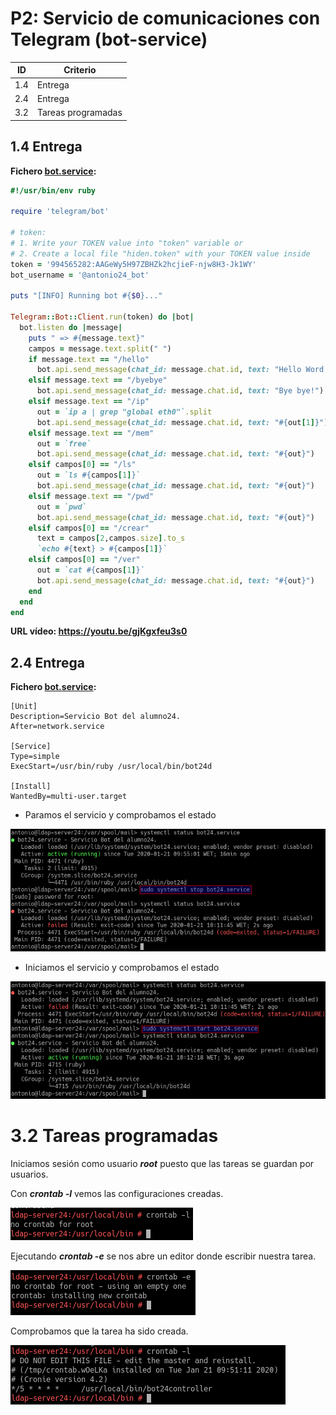 # P2: Servicio de comunicaciones con Telegram (bot-service)

| ID  | Criterio |
| --- | -------- |
| 1.4 | Entrega  |
| 2.4 | Entrega  |
| 3.2 | Tareas programadas |

## 1.4 Entrega

**Fichero [bot.service](files/bot24d):**

```ruby
#!/usr/bin/env ruby

require 'telegram/bot'

# token:
# 1. Write your TOKEN value into "token" variable or
# 2. Create a local file "hiden.token" with your TOKEN value inside
token = '994565282:AAGeWy5H97ZBHZk2hcjieF-njw8H3-Jk1WY'
bot_username = '@antonio24_bot'

puts "[INFO] Running bot #{$0}..."

Telegram::Bot::Client.run(token) do |bot|
  bot.listen do |message|
    puts " => #{message.text}"
    campos = message.text.split(" ")
    if message.text == "/hello"
      bot.api.send_message(chat_id: message.chat.id, text: "Hello Word!")
    elsif message.text == "/byebye"
      bot.api.send_message(chat_id: message.chat.id, text: "Bye bye!")
    elsif message.text == "/ip"
      out = `ip a | grep "global eth0"`.split
      bot.api.send_message(chat_id: message.chat.id, text: "#{out[1]}")
    elsif message.text == "/mem"
      out = `free`
      bot.api.send_message(chat_id: message.chat.id, text: "#{out}")
    elsif campos[0] == "/ls"
      out = `ls #{campos[1]}`
      bot.api.send_message(chat_id: message.chat.id, text: "#{out}")
    elsif message.text == "/pwd"
      out = `pwd`
      bot.api.send_message(chat_id: message.chat.id, text: "#{out}")
    elsif campos[0] == "/crear"
      text = campos[2,campos.size].to_s
      `echo #{text} > #{campos[1]}`
    elsif campos[0] == "/ver"
      out = `cat #{campos[1]}`
      bot.api.send_message(chat_id: message.chat.id, text: "#{out}")
    end
  end
end
```

**URL vídeo: https://youtu.be/gjKgxfeu3s0**


## 2.4 Entrega

**Fichero [bot.service](files/bot24.service):**

```
[Unit]
Description=Servicio Bot del alumno24.
After=network.service

[Service]
Type=simple
ExecStart=/usr/bin/ruby /usr/local/bin/bot24d

[Install]
WantedBy=multi-user.target

```

* Paramos el servicio y comprobamos el estado

![stop_service](img/1.png)

* Iniciamos el servicio y comprobamos el estado

![start_service](img/2.png)


# 3.2 Tareas programadas

Iniciamos sesión como usuario ***root*** puesto que las tareas se guardan por usuarios.

Con ***crontab -l*** vemos las configuraciones creadas.

![empty_crontab](img/3.png)

Ejecutando ***crontab -e*** se nos abre un editor donde escribir nuestra tarea.

![crontab_editor](img/4.png)

Comprobamos que la tarea ha sido creada.

![crontab_task](img/5.png)
